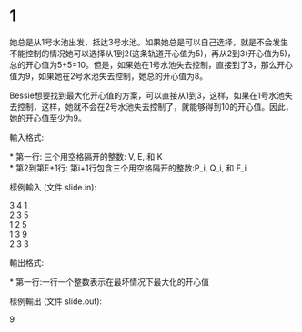 

# 1


<p>她总是从1号水池出发，抵达3号水池。如果她总是可以自己选择，就是不会发生不能控制的情况她可以选择从1到2(这条轨道开心值为5)，再从2到3(开心值为5)，总的开心值为5+5=10。但是，如果她在1号水池失去控制，直接到了3，那么开心值为9，如果她在2号水池失去控制，她总的开心值为8。</p>
<p>Bessie想要找到最大化开心值的方案，可以直接从1到3，这样，如果在1号水池失去控制，这样，她就不会在2号水池失去控制了，就能够得到10的开心值。因此，她的开心值至少为9。</p>
<p>輸入格式:</p>
<p>* 第一行: 三个用空格隔开的整数: V, E, 和 K<br/>
* 第2到第E+1行: 第i+1行包含三个用空格隔开的整数:P_i, Q_i, 和 F_i</p>
<p>樣例輸入 (文件 slide.in):</p>
<p>3 4 1<br/>
2 3 5<br/>
1 2 5<br/>
1 3 9<br/>
2 3 3</p>
<p>輸出格式:</p>
<p>* 第一行:一行一个整数表示在最坏情况下最大化的开心值</p>
<p>樣例輸出 (文件 slide.out):</p>
<p>9</p>
